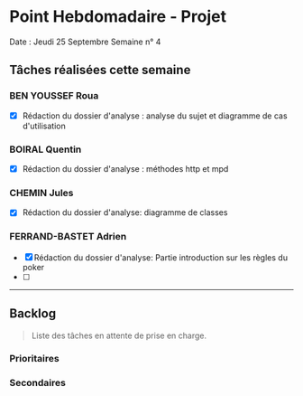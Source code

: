 # Point Hebdomadaire - Projet

Date : Jeudi 25 Septembre
Semaine n° 4

## Tâches réalisées cette semaine


### BEN YOUSSEF Roua
- [X] Rédaction du dossier d'analyse : analyse du sujet et diagramme de cas d'utilisation

### BOIRAL Quentin
- [X] Rédaction du dossier d'analyse : méthodes http et mpd

### CHEMIN Jules
- [X] Rédaction du dossier d'analyse: diagramme de classes

### FERRAND-BASTET Adrien
- [X] Rédaction du dossier d'analyse: Partie introduction sur les règles du poker
- [ ] 

---

## Backlog

> Liste des tâches en attente de prise en charge.

### Prioritaires

### Secondaires
